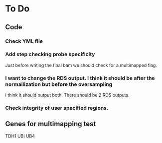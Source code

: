 # To Do

## Code

### Check YML file

### Add step checking probe specificity
Just before writing the final bam we should check for a multimapped flag. 

### I want to change the RDS output. I think it should be after the normailization but before the oversampling
I think it should output both. There should be 2 RDS outputs.

### Check integrity of user specified regions.  

## Genes for multimapping test
TDH1
UBI UB4
